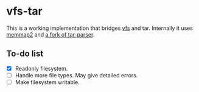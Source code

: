 # vfs-tar
This is a working implementation that bridges [vfs](https://lib.rs/crates/vfs) and tar.
Internally it uses [memmap2](https://lib.rs/crates/memmap2) and [a fork of tar-parser](https://github.com/nickelc/tar-parser.rs/tree/modernize).

## To-do list
- [x] Readonly filesystem.
- [ ] Handle more file types. May give detailed errors.
- [ ] Make filesystem writable.
